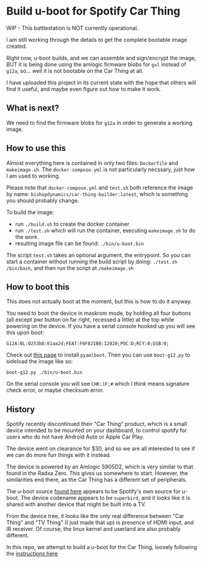 # Build u-boot for Spotify Car Thing

WIP - This battlestation is NOT currently operational.

I am still working through the details to get the complete bootable image created.

Right now, u-boot builds, and we can assemble and sign/encrypt the image, BUT it is being done using the amlogic firmware blobs for `gxl` instead of `g12a`, so... well it is not bootable on the Car Thing at all.

I have uploaded this project in its current state with the hope that others will find it useful, and maybe even figure out how to make it work.

## What is next? 
We need to find the firmware blobs for `g12a` in order to generate a working image.

## How to use this

Almost everything here is contained in only two files: `Dockerfile` and `makeimage.sh`. 
The `docker-compose.yml` is not particularly necssary, just how I am used to working.

Please note that `docker-compose.yml` and `test.sh` both reference the image by name: `bishopdynamics/car-thing-builder:latest`, which is something you should probably change.

To build the image:
* run `./build.sh` to create the docker container
* run `./test.sh` which will run the container, executing `makeimage.sh` to do the work.
* resulting image file can be found: `./bin/u-boot.bin`

The script `test.sh` takes an optional argument, the entrypoint. So you can start a container without running the build script by doing: `./test.sh /bin/bash`, and then run the script at `/makeimage.sh`

## How to boot this

This does not actually boot at the moment, but this is how to do it anyway.

You need to boot the device in maskrom mode, by holding all four buttons (all except pwr button on far right, recessed a little) at the top while powering on the device. If you have a serial console hooked up you will see this upon boot:

`G12A:BL:0253b8:61aa2d;FEAT:F0F821B0:12020;POC:D;RCY:0;USB:0;`


Check out [this page](https://wiki.radxa.com/Zero/dev/maskrom#Install_required_tools)
to install `pyamlboot`. Then you can use `boot-g12.py` to sideload the image like so:

`boot-g12.py ./bin/u-boot.bin`

On the serial console you will see `CHK:1F;#` which I *think* means signature check error, or maybe checksum error.

## History
Spotify recently discontinued their "Car Thing" product, which is a small device intended to be mounted on
your dashboard, to control spotify for users who do not have Android Auto or Apple Car Play. 

The device went on clearance for $30, and so we are all interested to see if we can do more fun things with it instead.

The device is powered by an Amlogic S905D2, which is very similar to that found in the Radxa Zero. 
This gives us somewhere to start.
However, the similarities end there, as the Car Thing has a different set of peripherals.

The u-boot source [found here](https://github.com/spsgsb/uboot) appears to be Spotify's own source for u-boot. 
The device codename appears to be `superbird`, and it looks like it is shared with another device that might be built into a TV.

From the device tree, it looks like the only real difference between "Car Thing" and "TV Thing" (I just made that up) is presence of HDMI input, and IR receiver.
Of course, the linux kernel and userland are also probably different.

In this repo, we attempt to build a u-boot for the Car Thing, loosely following the [instructions here](http://wiki.loverpi.com/faq:sbc:libre-aml-s805x-howto-compile-u-boot) 



